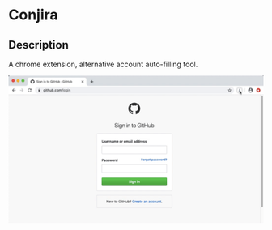 # Conjira

## Description
A chrome extension, alternative account auto-filling tool.

![conjira demo](./conjira_demo.gif)
